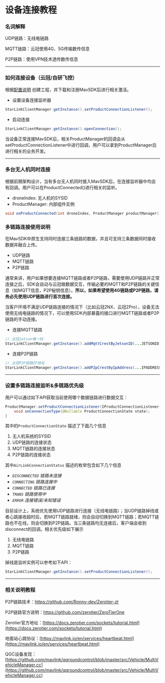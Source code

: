 # 设备连接教程

### 名词解释

UDP链路：无线电链路

MQTT链路：云冠使用4G、5G传输数传信息

P2P链路：使用VPN技术透传数传信息

---

### 如何连接设备（云冠/自研飞控）

根据[配置说明](https://ronny-dev.github.io/GEOAI-Mavlink-SDK-DOC/#/guide/AndroidStudioGuide) 创建工程，并下载和注册MavSDK后进行相关激活。

- 设置设备连接监听器

```java
StarLinkClientManager.getInstance().setProductConnectionListener();
```

- 启动连接

```java
StarLinkClientManager.getInstance().openConnection();
```

当设备正常连接MavSDK后，相关ProductManager的回调会从setProductConnectionListener中进行回调，用户可以拿到ProductManager后进行相关的业务开发。

---

### 多台无人机同时连接

根据前期架构设计，当有多台无人机同时接入MavSDK后，在连接监听器中均会有回调。用户可以在ProductConnected()进行相关的监听。

- droneIndex: 无人机的SYSID
- ProductManager: 内部组件实例

```java
void onProductConnected(int droneIndex, ProductManager productManager)
```

### 多链路连接使用说明

在MavSDK中原生支持同时连接三条链路的数据，并且可支持三条数据同时接收数据并融合上传。

- UDP链路
- MQTT链路
- P2P链路

通常来讲，用户如果想要连接MQTT链路或者P2P链路，需要使用UDP链路并正常连接之后，SDK会自动与云冠做数据交互，传输必要的MQTT和P2P链路的关键信息（如MQTT信息，P2P秘钥信息）。**所以，如果希望使用4G链路或P2P链路，请务必先使用UDP链路进行首次连接。**

当客户环境不满足UDP链路连接的情况下（比如云冠2NX、云冠2Pro），设备无法使用无线电链路的情况下，可以使用SDK内部暴露的接口进行MQTT链路或者P2P链路的手动连接。

- 连接MQTT链路

```java
// 云冠jetson唯一码
StarLinkClientManager.getInstance().addMqttCrestByJetsonID(...JETSONID...);
```

- 连接P2P链路

```java
// 云冠P2P链路IP地址
StarLinkClientManager.getInstance().addP2pCrestByIpAddress(...IPADDRESS...);
```

---

### 设置多链路连接监听&多链路优先级

用户可以通过如下API获取当前使用哪个数据链路进行数据交互：

```java
ProductManager.setProductConnectionListener(IProductConnectionListener listener) {
    void onConnectionType(@Nullable ProductConnectionState state);
}
```

其中的`ProductConnectionState` 描述了下面几个信息

1. 无人机系统的SYSID
2. UDP链路的连接状态
3. MQTT链路的连接状态
4. P2P链路的连接状态

其中`AirLinkConnectionStatus` 描述的枚举包含如下几个信息

- *`DISCONNECTED` 链路未连接*
- *`CONNECTING` 链路连接中*
- *`CONNECTED` 链路已连接*
- *`TRANS` 链路使用中*
- *`ERROR` 连接错误/未知错误*

目前设计上，系统优先使用UDP链路进行连接（无线电链路）；当UDP链路掉线或者心跳接收超时后，若MQTT链路就绪，则会自动切换到MQTT链路；若MQTT链路也不在线，则会切换到P2P链路。当三条链路均无连接后，客户端会收到disconnect的回调。相关优先级如下展示

1. 无线电链路
2. MQTT链路
3. P2P链路

掉线是监听实例可以参考如下API：

```java
StarLinkClientManager.getInstance().setProductConnectionListener();
```

---

### 相关说明教程

P2P链路技术：https://github.com/Ronny-dev/Zerotier-zt

P2P链路官方说明：https://github.com/zerotier/ZeroTierOne

Zerotier官方地址：[https://docs.zerotier.com/sockets/tutorial.html](https://docs.zerotier.com/sockets/tutorial.html)

地面站心跳协议：[https://mavlink.io/en/services/heartbeat.html](https://mavlink.io/en/services/heartbeat.html)

QGC设备发现：[https://github.com/mavlink/qgroundcontrol/blob/master/src/Vehicle/MultiVehicleManager.cc](https://github.com/mavlink/qgroundcontrol/blob/master/src/Vehicle/MultiVehicleManager.cc)